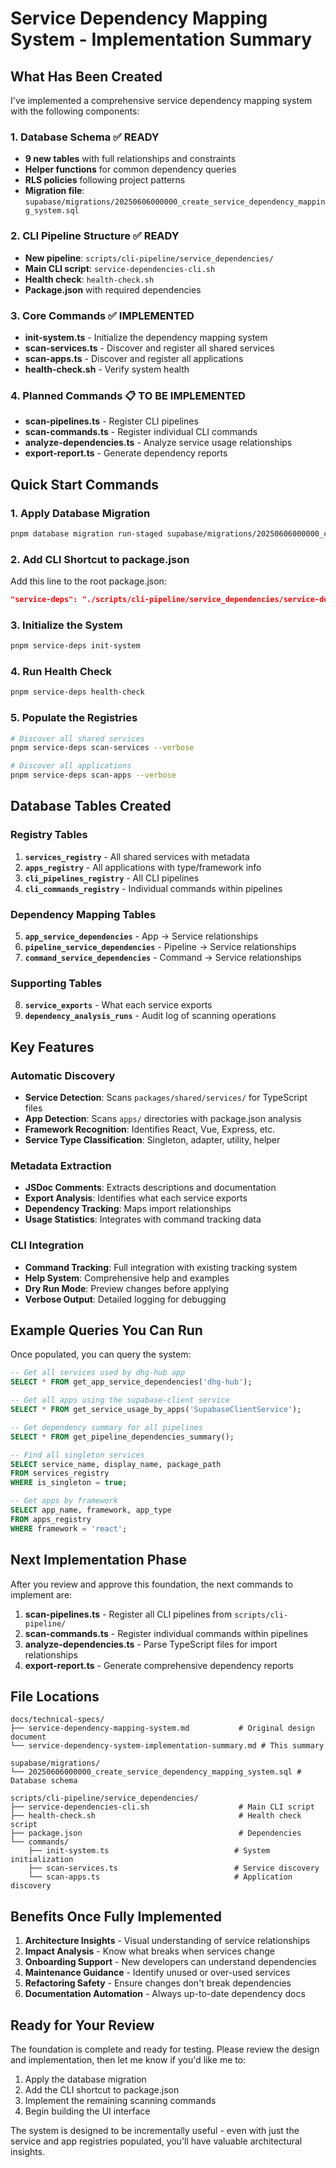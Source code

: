 # Service Dependency Mapping System - Implementation Summary

## What Has Been Created

I've implemented a comprehensive service dependency mapping system with the following components:

### 1. Database Schema ✅ READY
- **9 new tables** with full relationships and constraints
- **Helper functions** for common dependency queries
- **RLS policies** following project patterns
- **Migration file**: `supabase/migrations/20250606000000_create_service_dependency_mapping_system.sql`

### 2. CLI Pipeline Structure ✅ READY
- **New pipeline**: `scripts/cli-pipeline/service_dependencies/`
- **Main CLI script**: `service-dependencies-cli.sh`
- **Health check**: `health-check.sh`
- **Package.json** with required dependencies

### 3. Core Commands ✅ IMPLEMENTED
- **init-system.ts** - Initialize the dependency mapping system
- **scan-services.ts** - Discover and register all shared services
- **scan-apps.ts** - Discover and register all applications
- **health-check.sh** - Verify system health

### 4. Planned Commands 📋 TO BE IMPLEMENTED
- **scan-pipelines.ts** - Register CLI pipelines
- **scan-commands.ts** - Register individual CLI commands  
- **analyze-dependencies.ts** - Analyze service usage relationships
- **export-report.ts** - Generate dependency reports

## Quick Start Commands

### 1. Apply Database Migration
```bash
pnpm database migration run-staged supabase/migrations/20250606000000_create_service_dependency_mapping_system.sql
```

### 2. Add CLI Shortcut to package.json
Add this line to the root package.json:
```json
"service-deps": "./scripts/cli-pipeline/service_dependencies/service-dependencies-cli.sh"
```

### 3. Initialize the System
```bash
pnpm service-deps init-system
```

### 4. Run Health Check
```bash
pnpm service-deps health-check
```

### 5. Populate the Registries
```bash
# Discover all shared services
pnpm service-deps scan-services --verbose

# Discover all applications  
pnpm service-deps scan-apps --verbose
```

## Database Tables Created

### Registry Tables
1. **`services_registry`** - All shared services with metadata
2. **`apps_registry`** - All applications with type/framework info
3. **`cli_pipelines_registry`** - All CLI pipelines
4. **`cli_commands_registry`** - Individual commands within pipelines

### Dependency Mapping Tables  
5. **`app_service_dependencies`** - App → Service relationships
6. **`pipeline_service_dependencies`** - Pipeline → Service relationships
7. **`command_service_dependencies`** - Command → Service relationships

### Supporting Tables
8. **`service_exports`** - What each service exports
9. **`dependency_analysis_runs`** - Audit log of scanning operations

## Key Features

### Automatic Discovery
- **Service Detection**: Scans `packages/shared/services/` for TypeScript files
- **App Detection**: Scans `apps/` directories with package.json analysis
- **Framework Recognition**: Identifies React, Vue, Express, etc.
- **Service Type Classification**: Singleton, adapter, utility, helper

### Metadata Extraction
- **JSDoc Comments**: Extracts descriptions and documentation
- **Export Analysis**: Identifies what each service exports
- **Dependency Tracking**: Maps import relationships
- **Usage Statistics**: Integrates with command tracking data

### CLI Integration
- **Command Tracking**: Full integration with existing tracking system
- **Help System**: Comprehensive help and examples
- **Dry Run Mode**: Preview changes before applying
- **Verbose Output**: Detailed logging for debugging

## Example Queries You Can Run

Once populated, you can query the system:

```sql
-- Get all services used by dhg-hub app
SELECT * FROM get_app_service_dependencies('dhg-hub');

-- Get all apps using the supabase-client service
SELECT * FROM get_service_usage_by_apps('SupabaseClientService');

-- Get dependency summary for all pipelines
SELECT * FROM get_pipeline_dependencies_summary();

-- Find all singleton services
SELECT service_name, display_name, package_path 
FROM services_registry 
WHERE is_singleton = true;

-- Get apps by framework
SELECT app_name, framework, app_type 
FROM apps_registry 
WHERE framework = 'react';
```

## Next Implementation Phase

After you review and approve this foundation, the next commands to implement are:

1. **scan-pipelines.ts** - Register all CLI pipelines from `scripts/cli-pipeline/`
2. **scan-commands.ts** - Register individual commands within pipelines
3. **analyze-dependencies.ts** - Parse TypeScript files for import relationships
4. **export-report.ts** - Generate comprehensive dependency reports

## File Locations

```
docs/technical-specs/
├── service-dependency-mapping-system.md           # Original design document
└── service-dependency-system-implementation-summary.md # This summary

supabase/migrations/
└── 20250606000000_create_service_dependency_mapping_system.sql # Database schema

scripts/cli-pipeline/service_dependencies/
├── service-dependencies-cli.sh                    # Main CLI script
├── health-check.sh                                # Health check script
├── package.json                                   # Dependencies
└── commands/
    ├── init-system.ts                            # System initialization
    ├── scan-services.ts                          # Service discovery
    └── scan-apps.ts                              # Application discovery
```

## Benefits Once Fully Implemented

1. **Architecture Insights** - Visual understanding of service relationships
2. **Impact Analysis** - Know what breaks when services change
3. **Onboarding Support** - New developers can understand dependencies
4. **Maintenance Guidance** - Identify unused or over-used services
5. **Refactoring Safety** - Ensure changes don't break dependencies
6. **Documentation Automation** - Always up-to-date dependency docs

## Ready for Your Review

The foundation is complete and ready for testing. Please review the design and implementation, then let me know if you'd like me to:

1. Apply the database migration
2. Add the CLI shortcut to package.json  
3. Implement the remaining scanning commands
4. Begin building the UI interface

The system is designed to be incrementally useful - even with just the service and app registries populated, you'll have valuable architectural insights.
